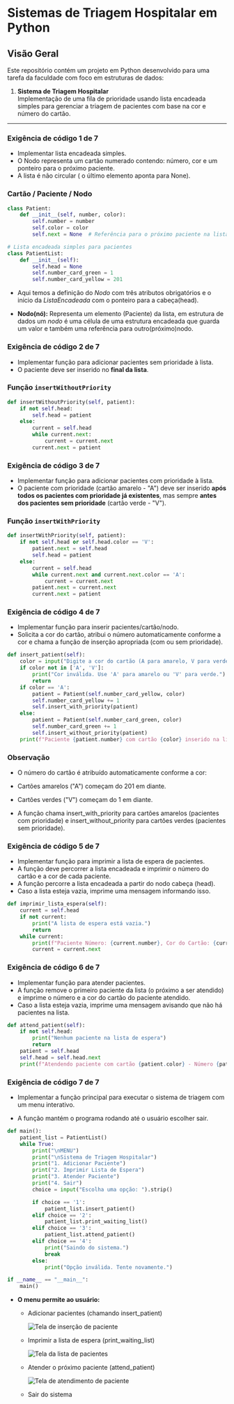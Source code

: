 # Sistemas de Triagem Hospitalar em Python


## Visão Geral

Este repositório contém um projeto em Python desenvolvido para uma tarefa da faculdade com foco em estruturas de dados:

1. **Sistema de Triagem Hospitalar**  
   Implementação de uma fila de prioridade usando lista encadeada simples para gerenciar a triagem de pacientes com base na cor e número do cartão.
---

### Exigência de código 1 de 7
- Implementar lista encadeada simples.
- O Nodo representa um cartão numerado contendo: número, cor e um ponteiro para o próximo paciente.
- A lista é não circular ( o último elemento aponta para None).

### Cartão / Paciente / Nodo

```python
class Patient:
    def __init__(self, number, color):
        self.number = number
        self.color = color
        self.next = None  # Referência para o próximo paciente na lista

# Lista encadeada simples para pacientes
class PatientList:
    def __init__(self):
        self.head = None
        self.number_card_green = 1
        self.number_card_yellow = 201
  ```


- Aqui temos a definição do *Nodo* com três atributos obrigatórios e o inicio da *ListaEncadeada* com o ponteiro para a cabeça(head).

- **Nodo(nó):** Representa um elemento (Paciente) da lista, em estrutura de dados um *nodo* é uma célula de uma estrutura encadeada que guarda um valor e também uma referência para outro(próximo)nodo.



### Exigência de código 2 de 7
- Implementar função para adicionar pacientes sem prioridade à lista.
- O paciente deve ser inserido no **final da lista**.

### Função `insertWithoutPriority`

```python
def insertWithoutPriority(self, patient):
    if not self.head:
        self.head = patient
    else:
        current = self.head
        while current.next:
            current = current.next
        current.next = patient
```


### Exigência de código 3 de 7
- Implementar função para adicionar pacientes com prioridade à lista.
- O paciente com prioridade (cartão amarelo - "A") deve ser inserido **após todos os pacientes com prioridade já existentes**, mas sempre **antes dos pacientes sem prioridade** (cartão verde - "V").

### Função `insertWithPriority`

```python
def insertWithPriority(self, patient):
    if not self.head or self.head.color == 'V':
        patient.next = self.head
        self.head = patient
    else:
        current = self.head
        while current.next and current.next.color == 'A':
            current = current.next
        patient.next = current.next
        current.next = patient
```

### Exigência de código 4 de 7
- Implementar função para inserir pacientes/cartão/nodo.
- Solicita a cor do cartão, atribui o número automaticamente conforme a cor e chama a função de inserção apropriada (com ou sem prioridade).

```python
def insert_patient(self):
    color = input("Digite a cor do cartão (A para amarelo, V para verde): ").strip().upper()
    if color not in ['A', 'V']:
        print("Cor inválida. Use 'A' para amarelo ou 'V' para verde.")
        return
    if color == 'A':
        patient = Patient(self.number_card_yellow, color)
        self.number_card_yellow += 1
        self.insert_with_priority(patient)
    else:
        patient = Patient(self.number_card_green, color)
        self.number_card_green += 1
        self.insert_without_priority(patient)
    print(f"Paciente {patient.number} com cartão {color} inserido na lista.")


```

### Observação
- O número do cartão é atribuído automaticamente conforme a cor:

- Cartões amarelos ("A") começam do 201 em diante.

- Cartões verdes ("V") começam do 1 em diante.

- A função chama insert_with_priority para cartões amarelos (pacientes com prioridade) e insert_without_priority para cartões verdes (pacientes sem prioridade).


### Exigência de código 5 de 7
- Implementar função para imprimir a lista de espera de pacientes.
- A função deve percorrer a lista encadeada e imprimir o número do cartão e a cor de cada paciente.
- A função percorre a lista encadeada a partir do nodo cabeça (head).
- Caso a lista esteja vazia, imprime uma mensagem informando isso.

```python
def imprimir_lista_espera(self):
    current = self.head
    if not current:
        print("A lista de espera está vazia.")
        return
    while current:
        print(f"Paciente Número: {current.number}, Cor do Cartão: {current.color}")
        current = current.next

```

### Exigência de código 6 de 7
- Implementar função para atender pacientes.
- A função remove o primeiro paciente da lista (o próximo a ser atendido) e imprime o número e a cor do cartão do paciente atendido.
- Caso a lista esteja vazia, imprime uma mensagem avisando que não há pacientes na lista.

```python
def attend_patient(self):
    if not self.head:
        print("Nenhum paciente na lista de espera")
        return
    patient = self.head
    self.head = self.head.next
    print(f"Atendendo paciente com cartão {patient.color} - Número {patient.number}")

```


### Exigência de código 7 de 7
- Implementar a função principal para executar o sistema de triagem com um menu interativo.


- A função mantém o programa rodando até o usuário escolher sair.


```python
def main():
    patient_list = PatientList()
    while True:
        print("\nMENU")
        print("\nSistema de Triagem Hospitalar")
        print("1. Adicionar Paciente")
        print("2. Imprimir Lista de Espera")
        print("3. Atender Paciente")
        print("4. Sair")
        choice = input("Escolha uma opção: ").strip()

        if choice == '1':
            patient_list.insert_patient()
        elif choice == '2':
            patient_list.print_waiting_list()
        elif choice == '3':
            patient_list.attend_patient()
        elif choice == '4':
            print("Saindo do sistema.")
            break
        else:
            print("Opção inválida. Tente novamente.")

if __name__ == "__main__":
    main()


```


-  **O menu permite ao usuário:**



     - Adicionar pacientes (chamando insert_patient)



         ![Tela de inserção de paciente](img/img_insert_patient.png)




     - Imprimir a lista de espera (print_waiting_list)




         ![Tela da lista de pacientes](img/img_list_patient.png)




     - Atender o próximo paciente (attend_patient)





         ![Tela de atendimento de paciente](img/img_attend_patient.png)



     - Sair do sistema









